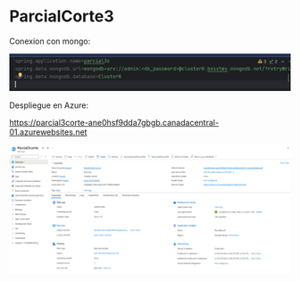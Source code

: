 # ParcialCorte3

Conexion con mongo:

![image](assets/Mongo.png)

Despliegue en Azure:

https://parcial3corte-ane0hsf9dda7gbgb.canadacentral-01.azurewebsites.net

![image](assets/Despliegue%20en%20azure.png)


